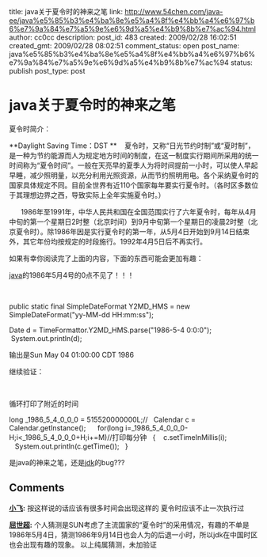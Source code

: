 title: java关于夏令时的神来之笔
link: http://www.54chen.com/java-ee/java%e5%85%b3%e4%ba%8e%e5%a4%8f%e4%bb%a4%e6%97%b6%e7%9a%84%e7%a5%9e%e6%9d%a5%e4%b9%8b%e7%ac%94.html
author: cc0cc
description: 
post_id: 483
created: 2009/02/28 16:02:51
created_gmt: 2009/02/28 08:02:51
comment_status: open
post_name: java%e5%85%b3%e4%ba%8e%e5%a4%8f%e4%bb%a4%e6%97%b6%e7%9a%84%e7%a5%9e%e6%9d%a5%e4%b9%8b%e7%ac%94
status: publish
post_type: post

# java关于夏令时的神来之笔

夏令时简介：

**Daylight Saving Time：DST **    夏令时，又称“日光节约时制”或“夏时制”，是一种为节约能源而人为规定地方时间的制度，在这一制度实行期间所采用的统一时间称为“夏令时间”。一般在天亮早的夏季人为将时间提前一小时，可以使人早起早睡，减少照明量，以充分利用光照资源，从而节约照明用电。各个采纳夏令时的国家具体规定不同。目前全世界有近110个国家每年要实行夏令时。（各时区多数位于其理想边界之西，导致实际上全年实施夏令时。）

      1986年至1991年，中华人民共和国在全国范围实行了六年夏令时，每年从4月中旬的第一个星期日2时整（北京时间）到9月中旬第一个星期日的凌晨2时整（北京夏令时）。除1986年因是实行夏令时的第一年，从5月4日开始到9月14日结束外，其它年份均按规定的时段施行。1992年4月5日后不再实行。

如果有幸你阅读完了上面的内容，下面的东西可能会更加有趣： 

[java](/c/364)的1986年5月4号的0点不见了！！！

 

public static final SimpleDateFormat Y2MD_HMS = new SimpleDateFormat("yy-MM-dd HH:mm:ss");

Date d = TimeFormattor.Y2MD_HMS.parse("1986-5-4 0:0:0");  System.out.println(d); 

输出是Sun May 04 01:00:00 CDT 1986

继续验证：

 

循环打印了附近的时间

long _1986_5_4_0_0_0 = 515520000000L;//   Calendar c = Calendar.getInstance();      for(long i=_1986_5_4_0_0_0-H;i<_1986_5_4_0_0_0+H;i+=M)//打印每分钟   {    c.setTimeInMillis(i);    System.out.println(c.getTime());   }

是java的神来之笔，还是[jdk](/c/364)的bug???

## Comments

**[小飞](#198 "2009-03-01 15:47:23"):** 按这样说的话应该有很多时间会出现这样的 夏令时应该不止一次执行过

**[屈世超](#15599 "2013-07-08 17:16:43"):** 个人猜测是SUN考虑了主流国家的“夏令时”的采用情况，有趣的不单是1986年5月4日，猜测1986年9月14日也会人为的后退一小时，所以jdk在中国时区也会出现有趣的现象。 以上纯属猜测，未加验证

